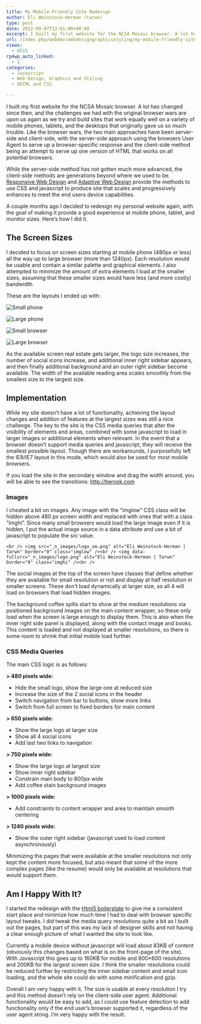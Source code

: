 ```yaml
---
title: My Mobile-Friendly Site Redesign
author: Eli Weinstock-Herman (tarwn)
type: post
date: 2012-09-07T13:01:00+00:00
excerpt: I built my first website for the NCSA Mosaic browser. A lot has changed since then, and the challenges we had with the original browser wars are upon us again as we try and build suites that work equally well on a variety of mobile phones, tablets, and the desktops that originally gave us so much trouble.
url: /index.php/webdev/webdesigngraphicsstyling/my-mobile-friendly-site-redesign/
views:
  - 6515
rp4wp_auto_linked:
  - 1
categories:
  - Javascript
  - Web Design, Graphics and Styling
  - XHTML and CSS

---
```

I built my first website for the NCSA Mosaic browser. A lot has changed since then, and the challenges we had with the original browser wars are upon us again as we try and build sites that work equally well on a variety of mobile phones, tablets, and the desktops that originally gave us so much trouble. Like the browser wars, the two main approaches have been server-side and client-side, with the server-side approach using the browsers User Agent to serve up a browser-specific response and the client-side method being an attempt to serve up one version of HTML that works on all potential browsers.

While the server-side method has not gotten much more advanced, the client-side methods are generations beyond where we used to be. <a href="http://www.alistapart.com/articles/responsive-web-design/" alt="Responsive Web Design, A List Apart, Ethan Marcotte">Responsive Web Design</a> and <a href="http://easy-readers.net/books/adaptive-web-design/" alt="Adaptive Web Design, Aaron Gustafson">Adaptive Web Design</a> provide the methods to use CSS and javascript to produce site that scales and progressively enhances to meet the end users device capabilities.

A couple months ago I decided to redesign my personal website again, with the goal of making it provide a good experience at mobile phone, tablet, and monitor sizes. Here&#8217;s how I did it.

## The Screen Sizes

I decided to focus on screen sizes starting at mobile phone (480px or less) all the way up to large browser (more than 1240px). Each resolution would be usable and contain a similar palette and graphical elements. I also attempted to minimize the amount of extra elements I load at the smaller sizes, assuming that these smaller sizes would have less (and more costly) bandwidth.

These are the layouts I ended up with:

![Small phone][1]

![Large phone][2]

![Small browser][3]

![Large browser][4]

As the available screen real estate gets larger, the logo size increases, the number of social icons increase, and additional inner right sidebar appears, and then finally additional background and an outer right sidebar become available. The width of the available reading area scales smoothly from the smallest size to the largest size.

## Implementation

While my site doesn&#8217;t have a lot of functionality, achieving the layout changes and addition of features at the largest sizes was still a nice challenge. The key to the site is the CSS media queries that alter the visibility of elements and areas, combined with some javascript to load in larger images or additional elements when relevant. In the event that a browser doesn&#8217;t support media queries and javascript, they will receive the smallest possible layout. Though there are workarounds, I purposefully left the IE8/IE7 layout in this mode, which would also be used for most mobile browsers.

If you load the site in the secondary window and drag the width around, you will be able to see the transitions: <a href="http://tiernok.com" target="_blank">http://tiernok.com</a>

### Images

I cheated a bit on images. Any image with the &#8220;imglow&#8221; CSS class will be hidden above 480 px screen width and replaced with ones that with a class &#8220;imghi&#8221;. Since many small browsers would load the large image even if it is hidden, I put the actual image source in a data attribute and use a bit of javascript to populate the src value.

`<br />
<img src="_n_images/logo_sm.png" alt="Eli Weinstock-Herman | Tarwn" border="0" class="imglow" /><br />
<img data-fullsrc="_n_images/logo.png" alt="Eli Weinstock-Herman | Tarwn" border="0" class="imghi" /><br />`

The social images at the top of the screen have classes that define whether they are available for small resolution or not and display at half resolution in smaller screens. These don&#8217;t load dynamically at larger size, so all 4 will load on browsers that load hidden images.

The background coffee spills start to show at the medium resolutions via positioned background images on the main content wrapper, so these only load when the screen is large enough to display them. This is also when the inner right side panel is displayed, along with the contact image and books. This content is loaded and not displayed at smaller resolutions, so there is some room to shrink that initial mobile load further.

### CSS Media Queries

The main CSS logic is as follows:

**> 480 pixels wide:**

  * Hide the small logo, show the large one at reduced size
  * Increase the size of the 2 social icons in the header
  * Switch navigation from bar to buttons, show more links
  * Switch from full screen to fixed borders for main content

**> 650 pixels wide:**

  * Show the large logo at larger size
  * Show all 4 social icons
  * Add last two links to navigation

**> 750 pixels wide:**

  * Show the large logo at largest size
  * Show inner right sidebar
  * Constrain main body to 800px wide
  * Add coffee stain background images

**> 1000 pixels wide:**

  * Add constraints to content wrapper and area to maintain smooth centering

**> 1240 pixels wide:**

  * Show the outer right sidebar (javascript used to load content asynchronously)

Minimizing the pages that were available at the smaller resolutions not only kept the content more focused, but also meant that some of the more complex pages (like the resume) would only be available at resolutions that would support them.

## Am I Happy With It?

I started the redesign with the [Html5 boilerplate][5] to give me a consistent start place and minimize how much time I had to deal with browser specific layout tweaks. I did tweak the media query resolutions quite a bit as I built out the pages, but part of this was my lack of designer skills and not having a clear enough picture of what I wanted the site to look like. 

Currently a mobile device without javascript will load about 83KB of content (obviously this changes based on what is on the front-page of the site). With Javascript this goes up to 160KB for mobile and 800&#215;600 resolutions and 200KB for the largest screen size. I think the smaller resolutions could be reduced further by restricting the inner sidebar content and small icon loading, and the whole site could do with some minification and gzip. 

Overall I am very happy with it. The size is usable at every resolution I try and this method doesn&#8217;t rely on the client-side user agent. Additional functionality would be easy to add, as I could use feature detection to add functionality only if the end user&#8217;s browser supported it, regardless of the user agent string. I&#8217;m very happy with the result.

 [1]: http://tiernok.com/LTDBlog/website/SmallPhone.png
 [2]: http://tiernok.com/LTDBlog/website/LargePhone.png
 [3]: http://tiernok.com/LTDBlog/website/SmallBrowser.png
 [4]: http://tiernok.com/LTDBlog/website/LargeBrowser.png
 [5]: http://html5boilerplate.com/